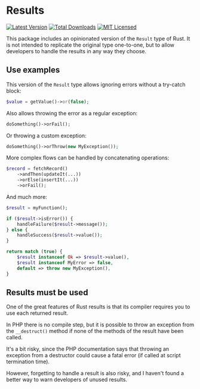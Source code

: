 Results
=======

[![Latest Version][packagist-version-badge]][packagist-url]
[![Total Downloads][packagist-downloads-badge]][packagist-url]
[![MIT Licensed][license-badge]][license-url]

[packagist-url]: https://packagist.org/packages/hereldar/results
[packagist-version-badge]: https://img.shields.io/packagist/v/hereldar/results.svg?style=flat-square
[packagist-downloads-badge]: https://img.shields.io/packagist/dt/hereldar/results.svg?style=flat-square
[license-url]: LICENSE
[license-badge]: https://img.shields.io/badge/license-MIT-brightgreen.svg?style=flat-square

This package includes an opinionated version of the `Result` type of Rust. It is 
not intended to replicate the original type one-to-one, but to allow developers 
to handle the results in any way they choose.

Use examples
------------

This version of the `Result` type allows ignoring errors without a try-catch 
block:

```php
$value = getValue()->or(false);
```

Also allows throwing the error as a regular exception:

```php
doSomething()->orFail();
```

Or throwing a custom exception:

```php
doSomething()->orThrow(new MyException());
```

More complex flows can be handled by concatenating operations:

```php
$record = fetchRecord()
    ->andThen(updateIt(...))
    ->orElse(insertIt(...))
    ->orFail();
```

And much more:

```php
$result = myFunction();

if ($result->isError()) {
    handleFailure($result->message());
} else {
    handleSuccess($result->value());
}

return match (true) {
    $result instanceof Ok => $result->value(),
    $result instanceof MyError => false,
    default => throw new MyException(),
}
```

Results must be used
--------------------

One of the great features of Rust results is that its compiler requires you to 
use each returned result.

In PHP there is no compile step, but it is possible to throw an exception from 
the `__destruct()` method if none of the methods of the result have been called.

It's a bit risky, since the PHP documentation says that throwing an exception 
from a destructor could cause a fatal error (if called at script termination 
time).

However, forgetting to handle a result is also risky, and I haven't found a 
better way to warn developers of unused results.
